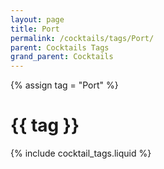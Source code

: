 ```yaml
---
layout: page
title: Port
permalink: /cocktails/tags/Port/
parent: Cocktails Tags
grand_parent: Cocktails
---
```

{% assign tag = "Port" %}
# {{ tag }}
{% include cocktail_tags.liquid %}